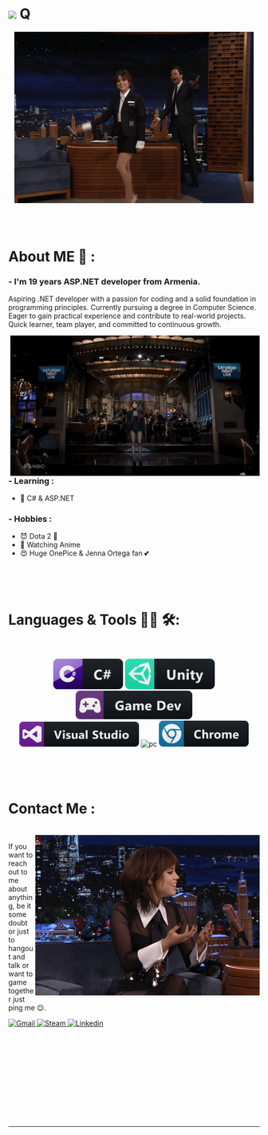 # ![](https://user-images.githubusercontent.com/18350557/176309783-0785949b-9127-417c-8b55-ab5a4333674e.gif)  Q 

<div align="center">
<img hight="343" width="480" alt="GIF" align="center" src="https://github.com/wirelessshower/Wirless-Shower/blob/main/Assets/gigigi.gif">
</div>

</br>
</br>
</br>


# About ME 💬 :

### - I'm 19 years ASP.NET developer from Armenia.

Aspiring .NET developer with a passion for coding and a solid foundation in programming principles. Currently pursuing a degree in Computer Science. Eager to gain practical experience and contribute to real-world projects. Quick learner, team player, and committed to continuous growth.

<img hight="400" width="500" alt="GIF" align="right" src="https://github.com/wirelessshower/Wirless-Shower/blob/main/Assets/giphy.gif">

### - Learning :
- 🧣 C# & ASP.NET


### - Hobbies : 
- 😈 Dota 2 🫡
- 🐸 Watching Anime 
- 😍 Huge OnePice & Jenna Ortega fan 💕
 

</br>
</br>
</br>



# Languages & Tools 👨‍💻 🛠:
</br>

<p align="center">

<!-- For more icons please follow  https://github.com/MikeCodesDotNET/ColoredBadges -->
<img src="https://github.com/MikeCodesDotNET/ColoredBadges/blob/master/png/dev/languages/csharp%402x.png" alt="CSharp" width="140" hight="50">
<img src="https://github.com/MikeCodesDotNET/ColoredBadges/blob/master/png/dev/frameworks/unity%402x.png" alt="Unity" width="180" hight="50">
<img src="https://github.com/MikeCodesDotNET/ColoredBadges/blob/master/png/dev/misc/gamedev%402x.png" alt="GameDev" width="234" hight="50">
</br>
<img src="https://github.com/MikeCodesDotNET/ColoredBadges/blob/master/png/dev/tools/visualstudio%402x.png" alt="VisualStudio" width="240" height="50">
<img src="https://github.com/Xx-Ashutosh-xX/Xx-Ashutosh-xX/blob/master/assets/icons/pc.png" alt="pc" width="135" hight="50">
<img src="https://github.com/MikeCodesDotNET/ColoredBadges/blob/master/png/dev/misc/chrome%402x.png" alt="Chrome" width="180" hight="50">
</p>
</br>
</br>
</br>



# Contact Me :

<p>
 </br>


<img hight="280" width="450" align="right" alt="GIF" src="https://github.com/wirelessshower/Wirless-Shower/blob/main/Assets/giphy%20(1).gif">


If you want to reach out to me about anything, be it some doubt or just to hangout and talk or want to game together just ping me 😉.
<p algin = "Center" margin: 30px; padding: 20px;>
  <a href="mailto:kaktusyan.sigma@gmail.com">
   <img  alt="Gmail" width="130" hight="100" src="https://github.com/Xx-Ashutosh-xX/Xx-Ashutosh-xX/blob/master/assets/icons/gmail.png" />
  </a>
  <a href="https://steamcommunity.com/profiles/76561199074960732/">
    <img  alt="Steam" width="130" hight="100" src="https://github.com/Xx-Ashutosh-xX/Xx-Ashutosh-xX/blob/master/assets/icons/steam.png" />
  </a>
  <a href="https://www.linkedin.com/in/david-ghukasyan-2058822ab/">  
    <img  alt="Linkedin"  width="130" hight="100" src="https://github.com/MikeCodesDotNET/ColoredBadges/blob/master/png/social/linkedin.png" />
  </a>
</p>
 </p>
 

</br>
</br>
</br>
</br>
</br>
</br>
</br>
</br>
</br>
</br>














*************
